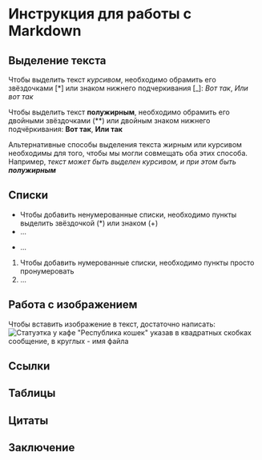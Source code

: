 # Инструкция для работы с Markdown

## Выделение текста

Чтобы выделить текст *курсивом*, необходимо обрамить его звёздочками [*] или знаком нижнего подчеркивания [_]:
*Вот так*,
_Или вот так_

Чтобы выделить текст **полужирным**, необходимо обрамить его двойными звёздочками (**) или двойным знаком нижнего подчёркивания:
**Вот так**,
__Или так__

Альтернативные способы выделения текста жирным или курсивом необходимы для того, чтобы мы могли совмещать оба этих способа.
Например, _текст может быть выделен курсивом, и при этом быть **полужирным**_

## Списки

* Чтобы добавить ненумерованные списки, необходимо пункты выделить звёздочкой (*) или знаком (+)
* ...
+ ...

1. Чтобы добавить нумерованные списки, необходимо пункты просто пронумеровать
2. ...

## Работа с изображением

Чтобы вставить изображение в текст, достаточно написать:
![Статуэтка у кафе "Республика кошек"](kot.jpg) указав в квадратных скобках сообщение, в круглых - имя файла

## Ссылки

## Таблицы

## Цитаты

## Заключение